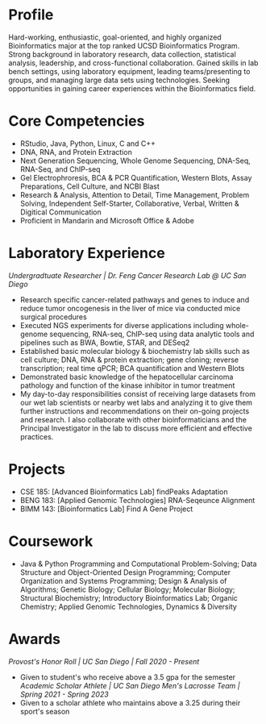 # Profile
Hard-working, enthusiastic, goal-oriented, and highly organized Bioinformatics major at the top ranked UCSD Bioinformatics Program. Strong background in laboratory research, data collection, statistical analysis, leadership, and cross-functional collaboration. Gained skills in lab bench settings, using laboratory equipment, leading teams/presenting to groups, and managing large data sets using technologies. Seeking opportunities in gaining career experiences within the Bioinformatics field.
# Core Competencies
- RStudio, Java, Python, Linux, C and C++
- DNA, RNA, and Protein Extraction
- Next Generation Sequencing, Whole Genome Sequencing, DNA-Seq, RNA-Seq, and ChIP-seq
- Gel Electrophroresis, BCA & PCR Quantification, Western Blots, Assay Preparations, Cell Culture, and NCBI Blast
- Research & Analysis, Attention to Detail, Time Management, Problem Solving, Independent Self-Starter, Collaborative, Verbal, Written & Digitical Communication
- Proficient in Mandarin and Microsoft Office & Adobe
# Laboratory Experience
*Undergradtuate Researcher | Dr. Feng Cancer Research Lab @ UC San Diego*
- Research specific cancer-related pathways and genes to induce and reduce tumor oncogenesis in the liver of mice via
conducted mice surgical procedures
- Executed NGS experiments for diverse applications including whole-genome sequencing, RNA-seq, ChIP-seq using
data analytic tools and pipelines such as BWA, Bowtie, STAR, and DESeq2
- Established basic molecular biology & biochemistry lab skills such as cell culture; DNA, RNA & protein extraction; gene
cloning; reverse transcription; real time qPCR; BCA quantification and Western Blots
- Demonstrated basic knowledge of the hepatocellular carcinoma pathology and function of the kinase inhibitor in tumor
 treatment
- My day-to-day responsibilities consist of receiving large datasets from our wet lab scientists or nearby wet labs and analyzing it to give them further instructions and recommendations on their on-going projects and research. I also collaborate with other bioinformaticians and the Principal Investigator in the lab to discuss more efficient and effective practices.
# Projects
- CSE 185: [Advanced Bioinformatics Lab] findPeaks Adaptation
- BENG 183: [Applied Genomic Technologies] RNA-Seqeunce Alignment
- BIMM 143: [Bioinformatics Lab] Find A Gene Project
# Coursework
- Java & Python Programming and Computational Problem-Solving; Data Structure and Object-Oriented Design Programming; Computer Organization and Systems Programming; Design & Analysis of Algorithms; Genetic Biology; Cellular Biology; Molecular Biology; Structural Biochemistry; Introductory Bioinformatics Lab; Organic Chemistry; Applied Genomic Technologies, Dynamics & Diversity
# Awards
*Provost's Honor Roll | UC San Diego | Fall 2020 - Present*
- Given to student's who receive above a 3.5 gpa for the semester  
*Academic Scholar Athlete | UC San Diego Men's Lacrosse Team | Spring 2021 - Spring 2023*
- Given to a scholar athlete who maintains above a 3.25 during their sport's season

